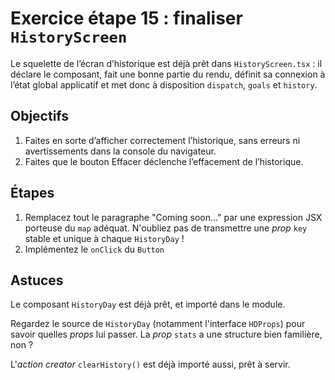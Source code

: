 # Exercice étape 15 : finaliser `HistoryScreen`

Le squelette de l’écran d’historique est déjà prêt dans `HistoryScreen.tsx` : il déclare le composant, fait une bonne partie du rendu, définit sa connexion à l’état global applicatif et met donc à disposition `dispatch`, `goals` et `history`.

## Objectifs

1. Faites en sorte d’afficher correctement l’historique, sans erreurs ni avertissements dans la console du navigateur.
2. Faites que le bouton Effacer déclenche l’effacement de l’historique.

## Étapes

1. Remplacez tout le paragraphe "Coming soon…" par une expression JSX porteuse du `map` adéquat. N'oubliez pas de transmettre une _prop_ `key` stable et unique à chaque `HistoryDay` !
2. Implémentez le `onClick` du `Button`

## Astuces

Le composant `HistoryDay` est déjà prêt, et importé dans le module.

Regardez le source de `HistoryDay` (notamment l'interface `HDProps`) pour savoir quelles _props_ lui passer. La _prop_ `stats` a une structure bien familière, non ?

L'_action creator_ `clearHistory()` est déjà importé aussi, prêt à servir.
